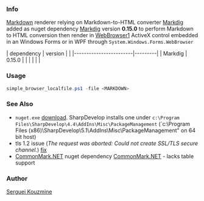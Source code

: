 ### Info


[Markdown](https://www.markdownguide.org/basic-syntax/) renderer relying on Markdown-to-HTML converter [Markdig](https://github.com/xoofx/markdig) added as nuget dependency
[Markdig](https://www.nuget.org/packages/Markdig) version __0.15.0__ to perform Markdown to HTML conversion then render in
 [WebBrowser1](https://learn.microsoft.com/en-us/dotnet/desktop/winforms/controls/webbrowser-control-overview) ActiveX control embedded in an Windows Forms or in WPF through `System.Windows.Forms.WebBrowser`

| dependency  | version  |         |
|------------------------|---------|
| Markdig     | 0.15.0   |         |
|             |          |         |

### Usage
```powershell
simple_browser_localfile.ps1 -file <MARKDOWN>
```

### See Also
   * `nuget.exe` [download](https://dist.nuget.org/win-x86-commandline/v2.8.6/nuget.exe). SharpDevelop installs one under `c:\Program Files\SharpDevelop\4.4\AddIns\Misc\PackageManagement` (`c:\Program Files (x86)\SharpDevelop\5.1\AddIns\Misc\PackageManagement" on 64 bit host) 
  * tls 1.2 issue  (*The request was aborted: Could not create SSL/TLS secure channel.*) [fix](https://stackoverflow.com/questions/58993743/could-not-create-ssl-tls-secure-channel-while-trying-to-search-for-nuget-package)
  * [CommonMark.NET](https://github.com/Knagis/CommonMark.NET) nuget dependency [CommonMark.NET](https://www.nuget.org/packages/CommonMark.NET) - lacks table support

### Author
[Serguei Kouzmine](kouzmine_serguei@yahoo.com)




